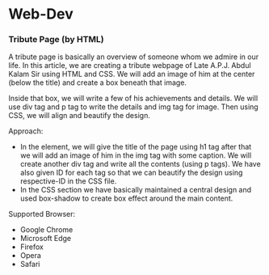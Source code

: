 # Web-Dev

### Tribute Page (by HTML)

A tribute page is basically an overview of someone whom we admire in our life. In this article, we are creating a tribute webpage of Late A.P.J. Abdul Kalam Sir using HTML and CSS. We will add an image of him at the center (below the title) and create a box beneath that image.

Inside that box, we will write a few of his achievements and details. We will use div tag and p tag to write the details and img tag for image. Then using CSS, we will align and beautify the design. 

Approach:

- In the <body> element, we will give the title of the page using h1 tag after that we will add an image of him in the img tag with some caption. We will create another div tag and write all the contents (using p tags). We have also given ID for each tag so that we can beautify the design using respective-ID in the CSS file.
- In the CSS section we have basically maintained a central design and used box-shadow to create box effect around the main content.

Supported Browser:

- Google Chrome
- Microsoft Edge
- Firefox
- Opera
- Safari
